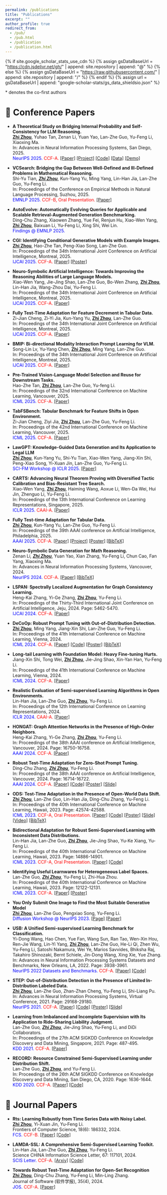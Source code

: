 ```yaml
---
permalink: /publications
title: "Publications"
excerpt: ""
author_profile: true
redirect_from: 
  - /pub/
  - /pub.html
  - /publication
  - /publication.html
---
```


{% if site.google_scholar_stats_use_cdn %}
{% assign gsDataBaseUrl = "https://cdn.jsdelivr.net/gh/" | append: site.repository | append: "@" %}
{% else %}
{% assign gsDataBaseUrl = "https://raw.githubusercontent.com/" | append: site.repository | append: "/" %}
{% endif %}
{% assign url = gsDataBaseUrl | append: "google-scholar-stats/gs_data_shieldsio.json" %}

<span >* denotes the co-first authors</span>

# 📝 Conference Papers

- **A Theoretical Study on Bridging Internal Probability and Self-Consistency for LLM Reasoning.** <br>
<u><b>Zhi Zhou</b></u>, Yuhao Tan, Zenan Li, Yuan Yao, Lan-Zhe Guo, Yu-Feng Li, Xiaoxing Ma. <br> 
In: Advances in Neural Information Processing Systems, San Diego, 2025. <br>
<span style="color:blue">NeurIPS 2025.</span>
<span style="color:red">CCF-A.</span>
[[Paper]](https://arxiv.org/abs/2502.00511)
[[Project]](https://zhouz.dev/RPC)
[[Code]](https://github.com/WNJXYK/RPC/)
[[Data]](https://huggingface.co/collections/WNJXYK/mathematical-llm-reasoning-paths-68e4c4e32e3ad7fa0fcad77a)
[[Demo]](https://huggingface.co/spaces/WNJXYK/RPC)

- **VCSearch: Bridging the Gap Between Well-Defined and Ill-Defined Problems in Mathematical Reasoning.** <br>
Shi-Yu Tian<sup>*</sup>, <u><b>Zhi Zhou<sup>*</sup></b></u>, Kun-Yang Yu, Ming Yang, Lin-Han Jia, Lan-Zhe Guo, Yu-Feng Li. <br>
In: Proceedings of the Conference on Empirical Methods in Natural Language Processing, Suzhou, 2025. <br>
<span style="color:blue">EMNLP 2025.</span>
<span style="color:red">CCF-B, Oral Presentation.</span>
[[Paper]](https://arxiv.org/abs/2406.05055)

- **AutoEvolve: Automatically Evolving Queries for Applicable and Scalable Retrieval-Augmented Generation Benchmarking.** <br>
Ding-Chu Zhang, Xiaowen Zhang, Yue Fei, Renjun Hu, Xiao-Wen Yang, <u><b>Zhi Zhou</b></u>, Baixuan Li, Yu-Feng Li, Xing Shi, Wei Lin. <br>
<span style="color:blue">Findings @ EMNLP 2025.</span>

- **CGI: Identifying Conditional Generative Models with Example Images.** <br>
<u><b>Zhi Zhou</b></u>, Hao-Zhe Tan, Peng-Xiao Song, Lan-Zhe Guo. <br>
In: Proceedings of the 34th International Joint Conference on Artificial Intelligence, Montreal, 2025. <br>
<span style="color:blue">IJCAI 2025.</span>
<span style="color:red">CCF-A.</span>
[[Paper]](https://arxiv.org/abs/2501.13991)
[[Poster]](../resources/2025/CGI-Poster.pdf)

- **Neuro-Symbolic Artificial Intelligence: Towards Improving the Reasoning Abilities of Large Language Models.** <br>
Xiao-Wen Yang, Jie-Jing Shao, Lan-Zhe Guo, Bo-Wen Zhang, <u><b>Zhi Zhou</b></u>, Lin-Han Jia, Wang-Zhou Dai, Yu-Feng Li. <br>
In: Proceedings of the 34th International Joint Conference on Artificial Intelligence, Montreal, 2025. <br>
<span style="color:blue">IJCAI 2025.</span>
<span style="color:red">CCF-A.</span>
[[Paper]](https://arxiv.org/abs/2508.13678)

- **Fully Test-Time Adaptation for Feature Decrement in Tabular Data.** <br>
Zi-Jian Cheng, Zi-Yi Jia, Kun-Yang Yu, <u><b>Zhi Zhou</b></u>, Lan-Zhe Guo. <br>
In: Proceedings of the 34th International Joint Conference on Artificial Intelligence, Montreal, 2025. <br>
<span style="color:blue">IJCAI 2025.</span>
<span style="color:red">CCF-A.</span>
[[Paper]](https://www.ijcai.org/proceedings/2025/550)

- **BMIP: Bi-directional Modality Interaction Prompt Learning for VLM.** <br>
Song-Lin Lv, Yu-Yang Chen, <u><b>Zhi Zhou</b></u>, Ming Yang, Lan-Zhe Guo. <br>
In: Proceedings of the 34th International Joint Conference on Artificial Intelligence, Montreal, 2025. <br>
<span style="color:blue">IJCAI 2025.</span>
<span style="color:red">CCF-A.</span>
[[Paper]](https://www.ijcai.org/proceedings/2025/655)

- **Pre-Trained Vision-Language Model Selection and Reuse for Downstream Tasks.** <br>
Hao-Zhe Tan, <u><b>Zhi Zhou</b></u>, Lan-Zhe Guo, Yu-feng Li. <br>
In: Proceedings of the 32nd International Conference on Machine Learning, Vancouver, 2025. <br>
<span style="color:blue">ICML 2025.</span>
<span style="color:red">CCF-A.</span>
[[Paper]](https://openreview.net/forum?id=bvrsrvo0Mt)

- **TabFSBench: Tabular Benchmark for Feature Shifts in Open Environment.** <br>
Zi-Jian Cheng, Ziyi Jia, <u><b>Zhi Zhou</b></u>, Lan-Zhe Guo, Yu-Feng Li. <br>
In: Proceedings of the 42nd International Conference on Machine Learning, Vancouver, 2025. <br>
<span style="color:blue">ICML 2025.</span>
<span style="color:red">CCF-A.</span>
[[Paper]](https://openreview.net/forum?id=ab8yOxtKWj)

- **LawGPT: Knowledge-Guided Data Generation and Its Application to Legal LLM** <br>
<u><b>Zhi Zhou</b></u>, Kun-Yang Yu, Shi-Yu Tian, Xiao-Wen Yang, Jiang-Xin Shi, Peng-Xiao Song, Yi-Xuan Jin, Lan-Zhe Guo, Yu-Feng Li. <br>
<span style="color:blue">SCI-FM Workshop @ ICLR 2025.<span>
[[Paper]](https://arxiv.org/pdf/2502.06572)

- **CARTS: Advancing Neural Theorem Proving with Diversified Tactic Calibration and Bias-Resistant Tree Search.** <br>
Xiao-Wen Yang, <u><b>Zhi Zhou</b></u>, Haiming Wang, Aoxue Li, Wen-Da Wei, Hui Jin, Zhenguo Li, Yu-Feng Li. <br>
In: Proceedings of the 13th International Conference on Learning Representations, Singapore, 2025. <br>
<span style="color:blue">ICLR 2025.</span>
<span style="color:red">CAAI-A.</span>
[[Paper]](https://openreview.net/forum?id=VQwI055flA) 

- **Fully Test-time Adaptation for Tabular Data.** <br>
<u><b>Zhi Zhou</b></u>, Kun-Yang Yu, Lan-Zhe Guo, Yu-Feng Li. <br>
In: Proceedings of the 39th AAAI conference on Artificial Intelligence, Philadelphia, 2025. <br>
<span style="color:blue">AAAI 2025.</span>
<span style="color:red">CCF-A.</span>
[[Paper]](https://arxiv.org/abs/2412.10871) 
[[Project]](https://zhouz.dev/FTTA)
[[Poster]](../resources/2025/FTTA-Poster.pdf)
[[BibTeX]](../resources/bibtex/AAAI25-ftta.txt)

- **Neuro-Symbolic Data Generation for Math Reasoning.** <br>
Zenan Li<sup>*</sup>, <u><b>Zhi Zhou<sup>*</sup></b></u>, Yuan Yao, Xian Zhang, Yu-Feng Li, Chun Cao, Fan Yang, Xiaoxing Ma. <br>
In: Advances in Neural Information Processing Systems, Vancouver, 2024. <br>
<span style="color:blue">NeurIPS 2024.</span>
<span style="color:red">CCF-A.</span>
[[Paper]](https://arxiv.org/abs/2412.04857)
[[BibTeX]](../resources/bibtex/NeurIPS24-nesy.txt)

- **LSPAN: Spectrally Localized Augmentation for Graph Consistency Learning.** <br>
Heng-Kai Zhang, Yi-Ge Zhang, <u><b>Zhi Zhou</b></u>, Yu-Feng Li. <br>
In: Proceedings of the Thirty-Third International Joint Conference on Artificial Intelligence, Jeju, 2024. Page: 5462-5470.<br>
<span style="color:blue">IJCAI 2024.</span>
<span style="color:red">CCF-A.</span>
[[Paper]](https://www.ijcai.org/proceedings/2024/0604.pdf) 

- **DeCoOp: Robust Prompt Tuning with Out-of-Distribution Detection.** <br>
<u><b>Zhi Zhou</b></u>, Ming Yang, Jiang-Xin Shi, Lan-Zhe Guo, Yu-Feng Li. <br>
In: Proceedings of the 41th International Conference on Machine Learning, Vienna, 2024.<br>
<span style="color:blue">ICML 2024.</span>
<span style="color:red">CCF-A.</span>
[[Paper]](https://arxiv.org/pdf/2406.00345.pdf) 
[[Code]](https://zhouz.dev/DeCoOp)
[[Poster]](../resources/2024/DeCoOp-Poster.pdf)
[[BibTeX]](../resources/bibtex/ICML24-decoop.txt)

- **Long-tail Learning with Foundation Model: Heavy Fine-tuning Hurts.** <br>
Jiang-Xin Shi, Tong Wei, <u><b>Zhi Zhou</b></u>, Jie-Jing Shao, Xin-Yan Han, Yu-Feng Li. <br>
In: Proceedings of the 41th International Conference on Machine Learning, Vienna, 2024.<br>
<span style="color:blue">ICML 2024.</span>
<span style="color:red">CCF-A.</span>
[[Paper]](https://arxiv.org/abs/2309.10019)

- **Realistic Evaluation of Semi-supervised Learning Algorithms in Open Environments.** <br> 
Lin-Han Jia, Lan-Zhe Guo, <u><b>Zhi Zhou</b></u>, Yu-Feng Li. <br>
In: Proceedings of the 12th International Conference on Learning Representations, 2024. <br>
<span style="color:blue">ICLR 2024.</span>
<span style="color:red">CAAI-A.</span>
[[Paper]](https://openreview.net/forum?id=RvUVMjfp8i)

- **HONGAT: Graph Attention Networks in the Presence of High-Order Neighbors**. <br>
Heng-Kai Zhang, Yi-Ge Zhang, <u><b>Zhi Zhou</b></u>, Yu-Feng Li. <br>
In: Proceedings of the 38th AAAI conference on Artificial Intelligence, Vancouver, 2024. Page: 16750-16758.<br>
<span style="color:blue">AAAI 2024.</span>
<span style="color:red">CCF-A.</span>
[[Paper]](https://ojs.aaai.org/index.php/AAAI/article/view/29615/31042)

- **Robust Test-Time Adaptation for Zero-Shot Prompt Tuning.** <br>
Ding-Chu Zhang<sup>*</sup>, <u><b>Zhi Zhou<sup>*</sup></b></u>, Yu-Feng Li. <br>
In: Proceedings of the 38th AAAI conference on Artificial Intelligence, Vancouver, 2024. Page: 16714-16722.<br>
<span style="color:blue">AAAI 2024.</span>
<span style="color:red">CCF-A.</span>
[[Paper]](https://ojs.aaai.org/index.php/AAAI/article/view/29611/31034) 
[[Code]](https://github.com/zhangdingchu/Adaprompt)
[[Poster]](../resources/2024/AdaPrompt-Poster.pdf)
[[Slide]](../resources/2024/AdaPrompt-Slide.pdf) 

- **ODS: Test-Time Adaptation in the Presence of Open-World Data Shift.** <br>
<u><b>Zhi Zhou</b></u>, Lan-Zhe Guo, Lin-Han Jia, Ding-Chu Zhang, Yu-Feng Li. <br>
In: Proceedings of the 40th International Conference on Machine Learning, Hawaii, 2023. Page: 42574-42588.<br>
<span style="color:blue">ICML 2023.</span>
<span style="color:red">CCF-A, Oral Presentation.</span>
[[Paper]](https://openreview.net/forum?id=Phjti0QbkZ) 
[[Code]](https://www.lamda.nju.edu.cn/code_ODS.ashx)
[[Poster]](../resources/2023/ODS-Poster.pdf)
[[Slide]](../resources/2023/ODS-Slide.pdf) 
[[Video]](https://icml.cc/virtual/2023/poster/24841)
[[BibTeX]](../resources/bibtex/ICML23-ods.txt)

- **Bidirectional Adaptation for Robust Semi-Supervised Learning with Inconsistent Data Distributions.** <br>
Lin-Han Jia, Lan-Zhe Guo, <u><b>Zhi Zhou</b></u>, Jie-Jing Shao, Yu-Ke Xiang, Yu-Feng Li. <br>
In: Proceedings of the 40th International Conference on Machine Learning, Hawaii, 2023. Page: 14886-14901.<br>
<span style="color:blue">ICML 2023.</span>
<span style="color:red">CCF-A, Oral Presentation.</span>
[[Paper]](https://openreview.net/forum?id=dZA7WtCULT)
[[Code]](https://github.com/YGZWQZD/LAMDA-SSL) 

- **Identifying Useful Learnwares for Heterogeneous Label Spaces.** <br>
Lan-Zhe Guo<sup>*</sup>, <u><b>Zhi Zhou<sup>*</sup></b></u>, Yu-Feng Li, Zhi-Hua Zhou. <br>
In: Proceedings of the 40th International Conference on Machine Learning, Hawaii, 2023. Page: 12122-12131. <br>
<span style="color:blue">ICML 2023.</span>
<span style="color:red">CCF-A.</span>
[[Paper]](https://proceedings.mlr.press/v202/guo23l/guo23l.pdf)
[[Poster]](../resources/2023/Learnware-Poster.pdf)

- **You Only Submit One Image to Find the Most Suitable Generative Model** <br>
<u><b>Zhi Zhou</b></u>, Lan-Zhe Guo, Pengxiao Song, Yu-Feng Li. <br>
<span style="color:blue">Diffusion Workshop @ NeurIPS 2023.</span>
[[Page]](https://neurips.cc/virtual/2023/74865)
[[Paper]](https://arxiv.org/abs/2412.12232)

- **USB: A Unified Semi-supervised Learning Benchmark for Classification.** <br>
Yi-Dong Wang, Hao Chen, Yue Fan, Wang Sun, Ran Tao, Wen-Xin Hou, Ren-Jie Wang, Lin-Yi Yang, <u><b>Zhi Zhou</b></u>, Lan-Zhe Guo, He-Li Qi, Zhen Wu, Yu-Feng Li, Satoshi Nakamura, Wei Ye, Marios Savvides, Bhiksha Raj, Takahiro Shinozaki, Bernt Schiele, Jin-Dong Wang, Xing Xie, Yue Zhang.<br>
In: Advances in Neural Information Processing Systems Datasets and Benchmarks, New Orleans, LA, 2022. Page: 3938-3961.<br>
<span style="color:blue">NeurIPS 2022 Datasets and Benchmarks.</span>
<span style="color:red">CCF-A.</span>
[[Paper]](https://openreview.net/forum?id=QeuwINa96C)
[[Code]](https://github.com/microsoft/Semi-supervised-learning)

- **STEP: Out-of-Distribution Detection in the Presence of Limited In-Distribution Labeled Data.** <br>
<u><b>Zhi Zhou</b></u>, Lan-Zhe Guo, Zhan-Zhan Cheng, Yu-Feng Li, Shi-Liang Pu.<br>
In: Advances in Neural Information Processing Systems, Virtual Conference, 2021. Page: 29168-29180. <br>
<span style="color:blue">NeurIPS 2021.</span>
<span style="color:red">CCF-A.</span>
[[Paper]](https://proceedings.neurips.cc/paper/2021/hash/f4334c131c781e2a6f0a5e34814c8147-Abstract.html)
[[Code]](https://www.lamda.nju.edu.cn/code_STEP.ashx) 
[[Poster]](../resources/2021/STEP-Poster.png)
[[Slide]](../resources/2021/STEP-Slide.pdf)

- **Learning from Imbalanced and Incomplete Supervision with Its Application to Ride-Sharing Liability Judgment.** <br>
Lan-Zhe Guo<sup>*</sup>, <u><b>Zhi Zhou<sup>*</sup></b></u>, Jie-Jing Shao, Yu-Feng Li, and DiDi Collaborators.<br>
In: Proceedings of the 27th ACM SIGKDD Conference on Knowledge Discovery and Data Mining, Singapore, 2021. Page: 487-495. <br>
<span style="color:blue">KDD 2021.</span>
<span style="color:red">CCF-A.</span>
[[Paper]](../resources/2021/KDD2021-LIMI.pdf)

- **RECORD: Resource Constrained Semi-Supervised Learning under Distribution Shift.** <br>
Lan-Zhe Guo, <u><b>Zhi Zhou</b></u>, and Yu-Feng Li.<br>
In: Proceedings of the 26th ACM SIGKDD Conference on Knowledge Discovery and Data Mining, San Diego, CA, 2020. Page: 1636-1644. <br>
<span style="color:blue">KDD 2020.</span>
<span style="color:red">CCF-A.</span>
[[Paper]](../resources/2020/KDD20-RECORD.pdf)
[[Code]](https://www.lamda.nju.edu.cn/code_RECORD.ashx)

# 📖 Journal Papers

- **Rts: Learning Robustly from Time Series Data with Noisy Label.** <br>
<u><b>Zhi Zhou</b></u>, Yi-Xuan Jin, Yu-Feng Li. <br>
Frontiers of Computer Science, 18(6): 186332, 2024. <br>
<span style="color:blue">FCS.</span>
<span style="color:red">CCF-B.</span>
[[Paper]](https://journal.hep.com.cn/fcs/EN/10.1007/s11704-023-3200-z)
[[Code]](https://github.com/WNJXYK/Rts) 

- **LAMDA-SSL: A Comprehensive Semi-Supervised Learning Toolkit.** <br>
Lin-Han Jia, Lan-Zhe Guo, <u><b>Zhi Zhou</b></u>, Yu-Feng Li. <br>
Science CHINA Information Science Letter, 67: 117101, 2024. <br>
<span style="color:blue">SCIS Letter.</span>
<span style="color:red">CCF-A.</span>
[[Arxiv]](https://arxiv.org/pdf/2208.04610.pdf)
[[Code]](https://github.com/YGZWQZD/LAMDA-SSL) 

- **Towards Robust Test-Time Adaptation for Open-Set Recognition** <br>
<u><b>Zhi Zhou</b></u>, Ding-Chu Zhang, Yu-Feng Li, Min-Ling Zhang. <br>
Journal of Software (软件学报), 35(4), 2024. <br>
<span style="color:blue">JOS.</span>
<span style="color:red">CCF-A.</span>
[[Paper]](http://www.jos.org.cn/jos/article/abstract/7009?st=article_issue&bsh_bid=5968787845)